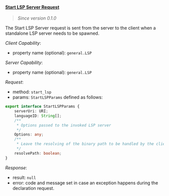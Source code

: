 #### <a href="#start_lsp" name="start_lsp" class="anchor">Start LSP Server Request</a>

> *Since version 0.1.0*

The Start LSP Server request is sent from the server to the client when a standalone LSP server needs to be spawned.

_Client Capability_:
* property name (optional): `general.LSP`

_Server Capability_:
* property name (optional): `general.LSP`


_Request_:
* method: `start_lsp`
* params: `StartLSPParams` defined as follows:

<div class="anchorHolder"><a href="#StartLSPParams" name="StartLSPParams" class="linkableAnchor"></a></div>

```typescript
export interface StartLSPParams {
    serverUri: URI;
    languageID: String[];
    /**
     * Options passed to the invoked LSP server
     */
    Options: any;
    /**
     * Leave the resolving of the binary path to be handled by the client
     */
    resolvePath: boolean;
}
```

_Response_:
* result: `null`
* error: code and message set in case an exception happens during the declaration request.
